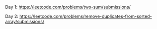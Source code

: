 Day 1:
https://leetcode.com/problems/two-sum/submissions/

Day 2:
https://leetcode.com/problems/remove-duplicates-from-sorted-array/submissions/
